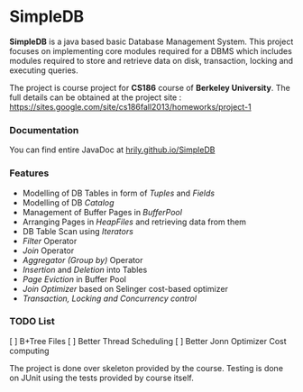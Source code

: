 # SimpleDB

**SimpleDB** is a java based basic Database Management System. This project focuses on implementing core modules required for a DBMS which includes modules required to store and retrieve data on disk, transaction, locking and executing queries.

The project is course project for **CS186** course of **Berkeley University**. The full details can be obtained at the project site :
    https://sites.google.com/site/cs186fall2013/homeworks/project-1
    
### Documentation

You can find entire JavaDoc at [hrily.github.io/SimpleDB](hrily.github.io/SimpleDB)

### Features
+ Modelling of DB Tables in form of *Tuples* and *Fields*
+ Modelling of DB *Catalog*
+ Management of Buffer Pages in *BufferPool*
+ Arranging Pages in *HeapFiles* and retrieving data from them
+ DB Table Scan using *Iterators*
+ *Filter* Operator
+ *Join* Operator
+ *Aggregator (Group by)* Operator
+ *Insertion* and *Deletion* into Tables
+ *Page Eviction* in Buffer Pool
+ *Join Optimizer* based on Selinger cost-based optimizer
+ *Transaction, Locking and Concurrency control*

### TODO List
[ ] B+Tree Files
[ ] Better Thread Scheduling
[ ] Better Jonn Optimizer Cost computing

The project is done over skeleton provided by the course. Testing is done on JUnit using the tests provided by course itself.
